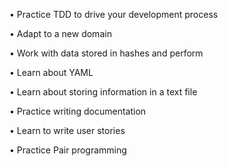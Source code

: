 • Practice TDD to drive your development process

• Adapt to a new domain

• Work with data stored in hashes and perform

• Learn about YAML

• Learn about storing information in a text file

• Practice writing documentation

• Learn to write user stories

• Practice Pair programming